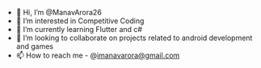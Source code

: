 - 👋 Hi, I’m @ManavArora26
- 👀 I’m interested in Competitive Coding
- 🌱 I’m currently learning Flutter and c#
- 💞️ I’m looking to collaborate on projects related to android development and games
- 📫 How to reach me - @imanavarora@gmail.com

<!---
ManavArora26/ManavArora26 is a ✨ special ✨ repository because its `README.md` (this file) appears on your GitHub profile.
You can click the Preview link to take a look at your changes.
--->
